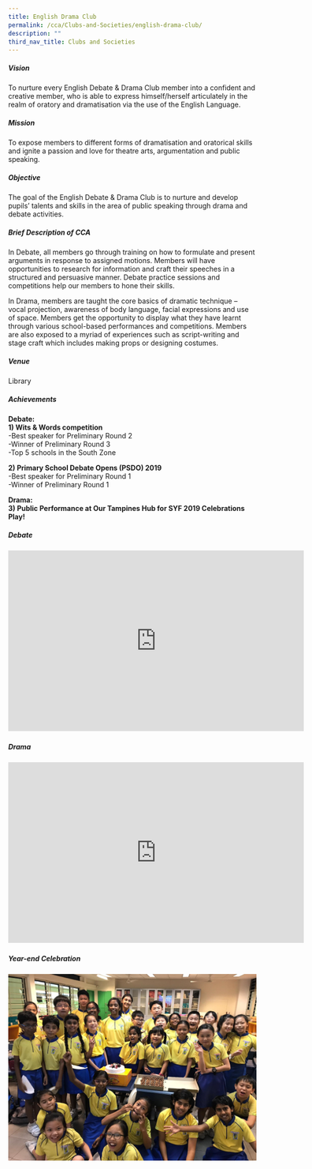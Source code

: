 ```yaml
---
title: English Drama Club
permalink: /cca/Clubs-and-Societies/english-drama-club/
description: ""
third_nav_title: Clubs and Societies
---
```

##### Vision

To nurture every English Debate &amp; Drama Club member into a confident and creative member, who is able to express himself/herself articulately in the realm of oratory and dramatisation via the use of the English Language.  
  

##### Mission

To expose members to different forms of dramatisation and oratorical skills and ignite a passion and love for theatre arts, argumentation and public speaking.

  

##### Objective
The goal of the English Debate &amp; Drama Club is to nurture and develop pupils’ talents and skills in the area of public speaking through drama and debate activities.

  

##### Brief Description of CCA
In Debate, all members go through training on how to formulate and present arguments in response to assigned motions. Members will have opportunities to research for information and craft their speeches in a structured and persuasive manner. Debate practice sessions and competitions help our members to hone their skills.

  
In Drama, members are taught the core basics of dramatic technique – vocal projection, awareness of body language, facial expressions and use of space. Members get the opportunity to display what they have learnt through various school-based performances and competitions. Members are also exposed to a myriad of experiences such as script-writing and stage craft which includes making props or designing costumes.

  

##### Venue

Library

  

##### Achievements
**Debate:**  
**1) Wits &amp; Words competition**  
\-Best speaker for Preliminary Round 2  
\-Winner of Preliminary Round 3  
\-Top 5 schools in the South Zone  
  
**2) Primary School Debate Opens (PSDO) 2019**  
\-Best speaker for Preliminary Round 1  
\-Winner of Preliminary Round 1  
  
**Drama:**  
**3) Public Performance at Our Tampines Hub for SYF 2019 Celebrations Play!**

##### Debate

<center><iframe src="https://docs.google.com/presentation/d/e/2PACX-1vRjjzPbTc63mtLmXoACdW6iacbVzvC0-YA5mF6B5a4y826e6poVgioEGSpvKaEB_xktLAG2NcGEY0w2/embed?start=false&amp;loop=false&amp;delayms=3000" frameborder="0" width="600" height="366" allowfullscreen="true"></iframe></center>


##### Drama

<center><iframe allowfullscreen="true" height="366" width="600" frameborder="0" src="https://docs.google.com/presentation/d/e/2PACX-1vSA5l7Zeed6Vx90oOPWJWZClkyfdco5lpKOoXiUm-KV4LiZYtYT_uxjryQQyM0RgopTQ_HBD3BoWLPV/embed?start=false&amp;loop=false&amp;delayms=3000"></iframe></center>

##### Year-end Celebration

![](/images/Year%20End%20Celebration.jpeg)
